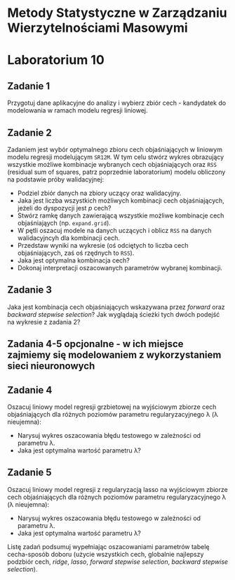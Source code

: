 
# Metody Statystyczne w Zarządzaniu Wierzytelnościami Masowymi
# Laboratorium 10

## Zadanie 1

Przygotuj dane aplikacyjne do analizy i wybierz zbiór cech - kandydatek do modelowania w ramach modelu regresji liniowej.

## Zadanie 2

Zadaniem jest wybór optymalnego zbioru cech objaśniających w liniowym modelu regresji modelującym `SR12M`. W tym celu stwórz wykres obrazujący wszystkie możliwe kombinacje wybranych cech objaśniających oraz `RSS` (residual sum of squares, patrz poprzednie laboratorium) modelu obliczony na podstawie próby walidacyjnej:

* Podziel zbiór danych na zbiory uczący oraz walidacyjny.
* Jaka jest liczba wszystkich możliwych kombinacji cech objaśniających, jeżeli do dyspozycji jest *p* cech?
* Stwórz ramkę danych zawierającą wszystkie możliwe kombinacje cech objaśniająych (np. `expand.grid`).
* W pętli oszacuj modele na danych uczących i oblicz `RSS` na danych walidacyjncyh dla kombinacji cech.
* Przedstaw wyniki na wykresie (oś odciętych to liczba cech objaśniających, zaś oś rzędnych to `RSS`).
*	Jaka jest optymalna kombinacja cech?
*	Dokonaj interpretacji oszacowanych parametrów wybranej kombinacji.

## Zadanie 3

Jaka jest kombinacja cech objaśniających wskazywana przez *forward* oraz *backward stepwise selection*? Jak wyglądają ścieżki tych dwóch podejść na wykresie z zadania 2?

## Zadania 4-5 opcjonalne - w ich miejsce zajmiemy się modelowaniem z wykorzystaniem sieci nieuronowych

## Zadanie 4

Oszacuj liniowy model regresji grzbietowej na wyjściowym zbiorze cech objaśniających dla różnych poziomów parametru regularyzacyjnego λ (λ nieujemna):

*	Narysuj wykres oszacowania błędu testowego w zależności od parametru λ.
* Jaka jest optymalna wartość parametru λ?

## Zadanie 5

Oszacuj liniowy model regresji z regularyzacją lasso na wyjściowym zbiorze cech objaśniających dla różnych poziomów parametru regularyzacyjnego λ (λ nieujemna):

*	Narysuj wykres oszacowania błędu testowego w zależności od parametru λ.
* Jaka jest optymalna wartość parametru λ?



Listę zadań podsumuj wypełniając oszacowaniami parametrów tabelę cecha-sposób doboru (użycie wszystkich cech, globalnie najlepszy podzbiór cech, *ridge*, *lasso*, *forward stepwise selection*, *backward stepwise selection*).




